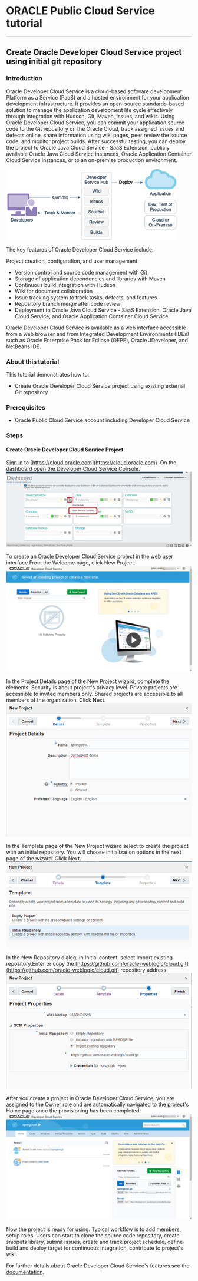 # ORACLE Public Cloud Service tutorial #
-----
## Create Oracle Developer Cloud Service project using initial git repository ##

### Introduction ###
Oracle Developer Cloud Service is a cloud-based software development Platform as a Service (PaaS) and a hosted environment for your application development infrastructure. It provides an open-source standards-based solution to manage the application development life cycle effectively through integration with Hudson, Git, Maven, issues, and wikis. Using Oracle Developer Cloud Service, you can commit your application source code to the Git repository on the Oracle Cloud, track assigned issues and defects online, share information using wiki pages, peer review the source code, and monitor project builds. After successful testing, you can deploy the project to Oracle Java Cloud Service - SaaS Extension, publicly available Oracle Java Cloud Service instances, Oracle Application Container Cloud Service instances, or to an on-premise production environment.

![](images/dcs/dcs.01.png)

The key features of Oracle Developer Cloud Service include:

Project creation, configuration, and user management

+ Version control and source code management with Git
+ Storage of application dependencies and libraries with Maven
+ Continuous build integration with Hudson
+ Wiki for document collaboration
+ Issue tracking system to track tasks, defects, and features
+ Repository branch merge after code review
+ Deployment to Oracle Java Cloud Service - SaaS Extension, Oracle Java Cloud Service, and Oracle Application Container Cloud Service

Oracle Developer Cloud Service is available as a web interface accessible from a web browser and from Integrated Development Environments (IDEs) such as Oracle Enterprise Pack for Eclipse (OEPE), Oracle JDeveloper, and NetBeans IDE.

### About this tutorial ###
This tutorial demonstrates how to:
	
+ Create Oracle Developer Cloud Service project using existing external Git repository

### Prerequisites ###

- Oracle Public Cloud Service account including Developer Cloud Service

### Steps ###

#### Create Oracle Developer Cloud Service Project ####

[Sign in](https://github.com/oracle-weblogic/weblogic-innovation-seminars/blob/caf-12.2.1/cloud.demos/jcs.basics/sign.in.to.oracle.cloud.md) to [https://cloud.oracle.com](https://cloud.oracle.com). On the dashboard open the Developer Cloud Service Console.
![](images/dcs/dcs.00.png)

To create an Oracle Developer Cloud Service project in the web user interface From the Welcome page, click New Project.
![](images/dcs/dcs.02.png)

In the Project Details page of the New Project wizard, complete the elements. Security is about project's privacy level. Private projects are accessible to invited members only. Shared projects are accessible to all members of the organization. Click Next.
![](images/dcs/dcs.03.png) 

In the Template page of the New Project wizard select to create the project with an initial repository. You will choose initialization options in the next page of the wizard. Click Next.
![](images/dcs/dcs.04.png) 

In the New Repository dialog, in Initial content, select Import existing repository.Enter or copy the [https://github.com/oracle-weblogic/cloud.git](https://github.com/oracle-weblogic/cloud.git) repository address.
![](images/dcs/dcs.05.png)

After you create a project in Oracle Developer Cloud Service, you are assigned to the Owner role and are automatically navigated to the project's Home page once the provisioning has been completed.
![](images/dcs/dcs.06.png)

Now the project is ready for using. Typical workflow is to add members, setup roles. Users can start to clone the source code repository, create snippets library, submit issues, create and track project schedule, define build and deploy target for continuous integration, contribute to project's wiki.

For further details about Oracle Developer Cloud Service's features see the [documentation](http://docs.oracle.com/cloud/latest/devcs_common/CSDCS/GUID-2C1FA9B6-C13A-4A80-AC34-72F9F5EEB7BF.htm#CSDCS3118).